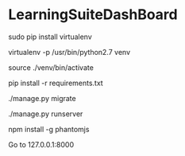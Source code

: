 # LearningSuiteDashBoard
sudo pip install virtualenv

virtualenv -p /usr/bin/python2.7 venv

source ./venv/bin/activate

pip install -r requirements.txt

./manage.py migrate

./manage.py runserver

npm install -g phantomjs

Go to 127.0.0.1:8000
